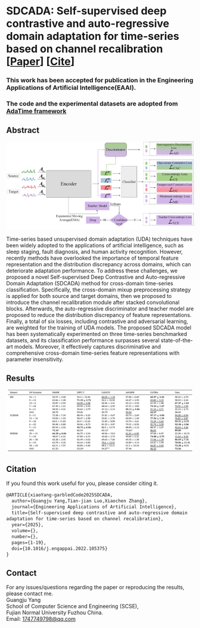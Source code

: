 # SDCADA:  Self-supervised deep contrastive and auto-regressive domain adaptation for time-series based on channel recalibration [[Paper](https://doi.org/10.1016/j.engappai.2025.110280)] [[Cite](#citation)]

### This work has been accepted for publication in the Engineering Applications of Artificial Intelligence(EAAI).

### The code and the experimental datasets are adopted from [AdaTime framework](https://github.com/emadeldeen24/AdaTime)

## Abstract
<p align="center">
<img src="misc/SDCADA.jpg" width="800" class="center">
</p>


Time-series based unsupervised domain adaptation (UDA) techniques have been widely adopted to the applications of artificial intelligence, such as sleep staging, fault diagnosis, and human activity recognition. However, recently methods have overlooked the importance of temporal feature representation and the distribution discrepancy across domains, which can deteriorate adaptation performance. To address these challenges, we proposed a novel Self-supervised Deep Contrastive and Auto-regressive Domain Adaptation (SDCADA) method for cross-domain time-series classification. Specifically, the cross-domain mixup preprocessing strategy is applied for both source and target domains, then we proposed to introduce the channel recalibration module after stacked convolutional blocks. Afterwards, the auto-regressive discriminator and teacher model are proposed to reduce the distribution discrepancy of feature representations. Finally, a total of six losses, including contrastive and adversarial learning, are weighted for the training of UDA models. The proposed SDCADA model has been systematically experimented on three time-series benchmarked datasets, and its classification performance surpasses several state-of-the-art models. Moreover, it effectively captures discriminative and comprehensive cross-domain time-series feature representations with parameter insensitivity.

## Results
<p align="center">
<img src="misc/RESULT1.png" width="900" class="center">
</p>


## Citation
If you found this work useful for you, please consider citing it.
```
@ARTICLE{xiaoYang-garbledCode2025SDCADA,
  author={Guangju Yang,Tian-jian Luo,Xiaochen Zhang},
  journal={Engineering Applications of Artificial Intelligence}, 
  title={Self-supervised deep contrastive and auto-regressive domain adaptation for time-series based on channel recalibration}, 
  year={2025},
  volume={},
  number={},
  pages={1-19},
  doi={10.1016/j.engappai.2022.105375}
}
```

## Contact
For any issues/questions regarding the paper or reproducing the results, please contact me.   
Guangju Yang   
School of Computer Science and Engineering (SCSE),   
Fujian Normal University Fuzhou China.   
Email: 1747749798@qq.com 

